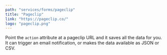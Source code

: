 ```yaml
---
path: "services/forms/pageclip"
title: "Pageclip"
link: "https://pageclip.co/"
logo: "pageclip.png"
---
```


Point the `action` attribute at a pageclip URL and it saves all the data for you. It can trigger an email notification, or makes the data available as JSON or CSV.
